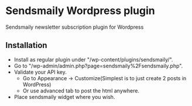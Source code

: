 Sendsmaily Wordpress plugin
===========================

Sendsmaily newsletter subscription plugin for Wordpress

Installation
------------
* Install as regular plugin under "/wp-content/plugins/sendsmaily/".
* Go to "/wp-admin/admin.php?page=sendsmaily%2Fsendsmaily.php".
* Validate your API key.
  * Go to Appearance -> Customize(Simplest is to just create 2 posts in WordPress)
  * Or use advanced tab to post the html anywhere.
* Place sendsmaily widget where you wish.
